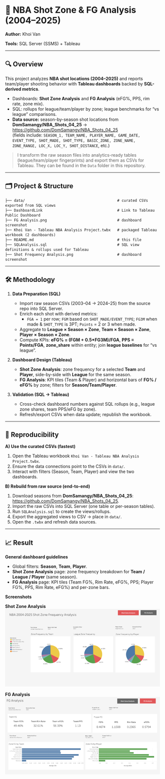 # 🏀 NBA Shot Zone & FG Analysis (2004–2025)

**Author:** Khoi Van

**Tools:** SQL Server (SSMS) + Tableau

---

## 🔍 Overview
This project analyzes **NBA shot locations (2004–2025)** and reports team/player shooting behavior with **Tableau dashboards** backed by **SQL-derived metrics**.

- Dashboards: **Shot Zone Analysis** and **FG Analysis** (eFG%, PPS, rim rate, zone mix).
- SQL: rollups for league/team/player by zone; league benchmarks for “vs league” comparisons.
- **Data source:** season-by-season shot locations from  
  **DomSamangy/NBA_Shots_04_25** → <https://github.com/DomSamangy/NBA_Shots_04_25>  
  (fields include: `SEASON_1, TEAM_NAME, PLAYER_NAME, GAME_DATE, EVENT_TYPE, SHOT_MADE, SHOT_TYPE, BASIC_ZONE, ZONE_NAME, ZONE_RANGE, LOC_X, LOC_Y, SHOT_DISTANCE`, etc.)

> I transform the raw season files into analytics-ready tables (league/team/player fingerprints) and export them as CSVs for Tableau. They can be found in the `Data` folder in this repository.

---

## 🗂 Project & Structure
```
├── data/                                          # curated CSVs exported from SQL views
├── DashboardLink                                  # Link to Tableau Public Dashboard
├── FG Analysis.png                                # dashboard screenshot
├── Khoi Van - Tableau NBA Analysis Project.twbx   # packaged Tableau workbook (2 dashboards)
├── README.md                                      # this file
├── SQLAnalysis.sql                                # SQL view definitions & rollups used for Tableau
├── Shot Frequency Analysis.png                    # dashboard screenshot

```

---

## 🛠 Methodology
1. **Data Preparation (SQL)**
   - Import raw season CSVs (2003–04 → 2024–25) from the source repo into SQL Server.
   - Enrich each shot with derived metrics:
     - `FGA = 1` per row; `FGM` based on `SHOT_MADE/EVENT_TYPE`; `FG3M` when made & `SHOT_TYPE` is 3PT; `Points` = 2 or 3 when made.
   - Aggregate to **League × Season × Zone**, **Team × Season × Zone**, **Player × Season × Zone**.
   - Compute KPIs: **eFG% = (FGM + 0.5*FG3M)/FGA**, **PPS = Points/FGA**, **zone_share** within entity; join **league baselines** for “vs league”.

2. **Dashboard Design (Tableau)**
   - **Shot Zone Analysis**: zone frequency for a selected **Team** and **Player**, side-by-side with **League** for the same season.
   - **FG Analysis**: KPI tiles (Team & Player) and horizontal bars of **FG% / eFG%** by zone; filters for **Season/Team/Player**.

3. **Validation (SQL → Tableau)**
   - Cross-check dashboard numbers against SQL rollups (e.g., league zone shares, team PPS/eFG by zone).
   - Refresh/export CSVs when data update; republish the workbook.

---

## 🔁 Reproducibility

**A) Use the curated CSVs (fastest)**
1. Open the Tableau workbook `Khoi Van - Tableau NBA Analysis Project.twbx`.
2. Ensure the data connections point to the CSVs in `data/`.
3. Interact with filters (Season, Team, Player) and view the two dashboards.

**B) Rebuild from raw source (end-to-end)**
1. Download seasons from **DomSamangy/NBA_Shots_04_25**: <https://github.com/DomSamangy/NBA_Shots_04_25>.  
2. Import the raw CSVs into SQL Server (one table or per-season tables).  
3. Run `SQLAnalysis.sql` to create the views/rollups.  
4. Export the aggregated views to CSV → place in `data/`.  
5. Open the `.twbx` and refresh data sources.

---

## 📈 Result

**General dashboard guidelines**
- Global filters: **Season**, **Team**, **Player**.  
- **Shot Zone Analysis** page: zone frequency breakdown for **Team / League / Player** (same season).  
- **FG Analysis** page: KPI tiles (Team FG%, Rim Rate, eFG%, PPS; Player FG%, PPS, Rim Rate, eFG%) and per-zone bars.

**Screenshots**

**Shot Zone Analysis**  
![Shot Zone Analysis](Shot%20Frequency%20Analysis.png)

**FG Analysis**  
![FG Analysis](FG%20Analysis.png)

